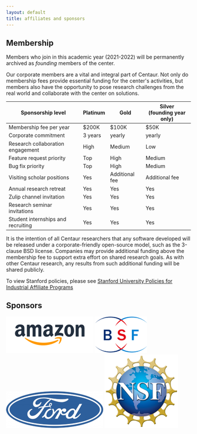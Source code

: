 ```yaml
---
layout: default
title: affiliates and sponsors
---
```


Membership
----------

Members who join in this academic year (2021-2022) will be permanently archived
as *founding* members of the center.

Our corporate members are a vital and integral part of Centaur.  Not only do
membership fees provide essential funding for the center's activities, but
members also have the opportunity to pose research challenges from the real
world and collaborate with the center on solutions.

| Sponsorship level                       | Platinum      |  Gold           | Silver<br/> (founding year only)  |
----------------------------------------- | ------------- | --------------- | ------------------------------------ |
| Membership fee per year                 | $200K         | $100K           | $50K                                 |
| Corporate commitment                    | 3 years       | yearly          | yearly                               |
| Research collaboration engagement       | High          | Medium          | Low                                  |
| Feature request priority                | Top           | High            | Medium                               |
| Bug fix priority                        | Top           | High            | Medium                               |
| Visiting scholar positions              | Yes           | Additional fee  | Additional fee                       |
| Annual research retreat                 | Yes           | Yes             | Yes                                  |
| Zulip channel invitation                | Yes           | Yes             | Yes                                  |
| Research seminar invitations            | Yes           | Yes             | Yes                                  |
| Student internships and recruiting      | Yes           | Yes             | Yes                                  |


It is the intention of all Centaur researchers that any software developed will be released under a corporate-friendly open-source model, such as the 3-clause BSD license. Companies may provide additional funding above the membership fee to support extra effort on shared research goals.  As with other Centaur research, any results from such additional funding will be shared publicly.

To view Stanford policies, please see [Stanford University Policies for Industrial Affiliate Programs](https://doresearch.stanford.edu/policies/research-policy-handbook/definitions-and-types-agreements/establishment-industrial-affiliates-and-related-membership-supported-programs)

Sponsors
--------

![sponsor](/img/sponsors/amazon.png)
![sponsor](/img/sponsors/bsf.png)
![sponsor](/img/sponsors/ford.png)
![sponsor](/img/sponsors/nsf.png)

